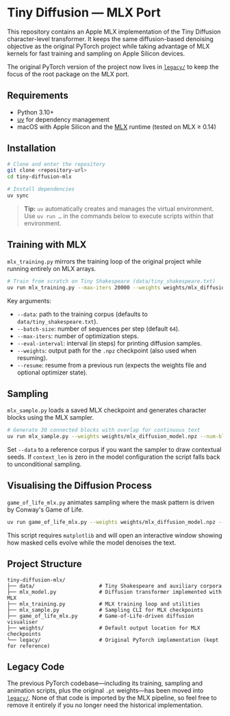 # Tiny Diffusion — MLX Port

This repository contains an Apple MLX implementation of the Tiny Diffusion character-level transformer. It keeps the same diffusion-based denoising objective as the original PyTorch project while taking advantage of MLX kernels for fast training and sampling on Apple Silicon devices.

The original PyTorch version of the project now lives in [`legacy/`](legacy/) to keep the focus of the root package on the MLX port.

## Requirements

- Python 3.10+
- [uv](https://docs.astral.sh/uv/) for dependency management
- macOS with Apple Silicon and the [MLX](https://github.com/ml-explore/mlx) runtime (tested on MLX ≥ 0.14)

## Installation

```bash
# Clone and enter the repository
git clone <repository-url>
cd tiny-diffusion-mlx

# Install dependencies
uv sync
```

> **Tip:** `uv` automatically creates and manages the virtual environment. Use `uv run …` in the commands below to execute scripts within that environment.

## Training with MLX

`mlx_training.py` mirrors the training loop of the original project while running entirely on MLX arrays.

```bash
# Train from scratch on Tiny Shakespeare (data/tiny_shakespeare.txt)
uv run mlx_training.py --max-iters 20000 --weights weights/mlx_diffusion_model.npz
```

Key arguments:

- `--data`: path to the training corpus (defaults to `data/tiny_shakespeare.txt`).
- `--batch-size`: number of sequences per step (default `64`).
- `--max-iters`: number of optimization steps.
- `--eval-interval`: interval (in steps) for printing diffusion samples.
- `--weights`: output path for the `.npz` checkpoint (also used when resuming).
- `--resume`: resume from a previous run (expects the weights file and optional optimizer state).

## Sampling

`mlx_sample.py` loads a saved MLX checkpoint and generates character blocks using the MLX sampler.

```bash
# Generate 30 connected blocks with overlap for continuous text
uv run mlx_sample.py --weights weights/mlx_diffusion_model.npz --num-blocks 30 --temperature 1.1
```

Set `--data` to a reference corpus if you want the sampler to draw contextual seeds. If `context_len` is zero in the model configuration the script falls back to unconditional sampling.

## Visualising the Diffusion Process

`game_of_life_mlx.py` animates sampling where the mask pattern is driven by Conway's Game of Life.

```bash
uv run game_of_life_mlx.py --weights weights/mlx_diffusion_model.npz --iterations 200 --temperature 0.9
```

This script requires `matplotlib` and will open an interactive window showing how masked cells evolve while the model denoises the text.

## Project Structure

```
tiny-diffusion-mlx/
├── data/                     # Tiny Shakespeare and auxiliary corpora
├── mlx_model.py              # Diffusion transformer implemented with MLX
├── mlx_training.py           # MLX training loop and utilities
├── mlx_sample.py             # Sampling CLI for MLX checkpoints
├── game_of_life_mlx.py       # Game-of-Life-driven diffusion visualiser
├── weights/                  # Default output location for MLX checkpoints
└── legacy/                   # Original PyTorch implementation (kept for reference)
```

## Legacy Code

The previous PyTorch codebase—including its training, sampling and animation scripts, plus the original `.pt` weights—has been moved into [`legacy/`](legacy/). None of that code is imported by the MLX pipeline, so feel free to remove it entirely if you no longer need the historical implementation.

